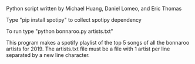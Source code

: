 Python script written by Michael Huang, Daniel Lomeo, and Eric Thomas

Type "pip install spotipy" to collect spotipy dependency

To run type "python bonnaroo.py artists.txt"

This program makes a spotify playlist of the top 5 songs of all the bonnaroo artists for 2019. The artists.txt file must be a file with 1 artist per line separated by a new line character.
